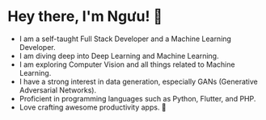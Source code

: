 # Hey there, I'm Ngưu! 👋
- I am a self-taught Full Stack Developer and a Machine Learning Developer.
- I am diving deep into Deep Learning and Machine Learning.
- I am exploring Computer Vision and all things related to Machine Learning.
- I have a strong interest in data generation, especially GANs (Generative Adversarial Networks).
- Proficient in programming languages such as Python, Flutter, and PHP.
- Love crafting awesome productivity apps. 🚀
